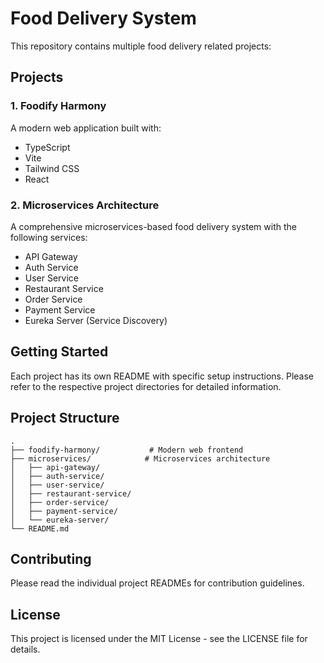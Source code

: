 # Food Delivery System

This repository contains multiple food delivery related projects:

## Projects

### 1. Foodify Harmony

A modern web application built with:

- TypeScript
- Vite
- Tailwind CSS
- React

### 2. Microservices Architecture

A comprehensive microservices-based food delivery system with the following services:

- API Gateway
- Auth Service
- User Service
- Restaurant Service
- Order Service
- Payment Service
- Eureka Server (Service Discovery)

## Getting Started

Each project has its own README with specific setup instructions. Please refer to the respective project directories for detailed information.

## Project Structure

```
.
├── foodify-harmony/           # Modern web frontend
├── microservices/            # Microservices architecture
│   ├── api-gateway/
│   ├── auth-service/
│   ├── user-service/
│   ├── restaurant-service/
│   ├── order-service/
│   ├── payment-service/
│   └── eureka-server/
└── README.md
```

## Contributing

Please read the individual project READMEs for contribution guidelines.

## License

This project is licensed under the MIT License - see the LICENSE file for details.
